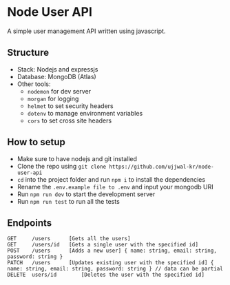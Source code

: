 # Node User API
A simple user management API written using javascript.

## Structure
- Stack: Nodejs and expressjs
- Database: MongoDB (Atlas)
- Other tools:
	- `nodemon` for dev server
	- `morgan` for logging
	- `helmet` to set security headers
	- `dotenv` to manage environment variables
	- `cors` to set cross site headers

## How to setup
- Make sure to have nodejs and git installed
- Clone the repo using `git clone https://github.com/ujjwal-kr/node-user-api`
- `cd` into the project folder and run `npm i` to install the dependencies
- Rename the `.env.example file to .env` and input your mongodb URI
- Run `npm run dev` to start the development server
- Run `npm run test` to run all the tests

## Endpoints
```
GET 	/users 		[Gets all the users]
GET 	/users/id 	[Gets a single user with the specified id]
POST 	/users 		[Adds a new user] { name: string, email: string, password: string }
PATCH 	/users 		[Updates existing user with the specified id] { name: string, email: string, password: string } // data can be partial
DELETE 	users/id    	[Deletes the user with the specified id]
```
